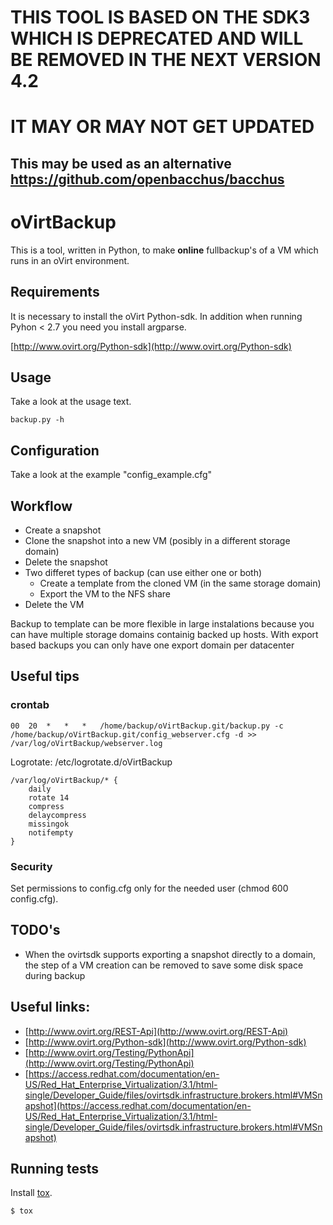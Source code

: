 # THIS TOOL IS BASED ON THE SDK3 WHICH IS DEPRECATED AND WILL BE REMOVED IN THE NEXT VERSION 4.2
# IT MAY OR MAY NOT GET UPDATED 
## This may be used as an alternative https://github.com/openbacchus/bacchus



# oVirtBackup

This is a tool, written in Python, to make **online** fullbackup's of a VM which runs in an oVirt environment.

## Requirements

It is necessary to install the oVirt Python-sdk.
In addition when running Pyhon < 2.7 you need you install argparse.

[http://www.ovirt.org/Python-sdk](http://www.ovirt.org/Python-sdk)

## Usage

Take a look at the usage text.

    backup.py -h

## Configuration

Take a look at the example "config_example.cfg"

## Workflow

* Create a snapshot
* Clone the snapshot into a new VM (posibly in a different storage domain)
* Delete the snapshot
* Two differet types of backup (can use either one or both)
  * Create a template from the cloned VM (in the same storage domain) 
  * Export the VM to the NFS share
* Delete the VM

Backup to template can be more flexible in large instalations because you can have multiple storage domains containig backed up hosts. 
With export based backups you can only have one export domain per datacenter

## Useful tips

### crontab

	00  20  *   *   *   /home/backup/oVirtBackup.git/backup.py -c /home/backup/oVirtBackup.git/config_webserver.cfg -d >> /var/log/oVirtBackup/webserver.log 

Logrotate: /etc/logrotate.d/oVirtBackup

	/var/log/oVirtBackup/* {
    	daily
    	rotate 14
    	compress
    	delaycompress
    	missingok
    	notifempty
	}
	
### Security

Set permissions to config.cfg only for the needed user (chmod 600 config.cfg).

## TODO's

* When the ovirtsdk supports exporting a snapshot directly to a domain, the step of a VM creation can be removed to save some disk space during backup

## Useful links:

* [http://www.ovirt.org/REST-Api](http://www.ovirt.org/REST-Api)
* [http://www.ovirt.org/Python-sdk](http://www.ovirt.org/Python-sdk)
* [http://www.ovirt.org/Testing/PythonApi](http://www.ovirt.org/Testing/PythonApi)
* [https://access.redhat.com/documentation/en-US/Red_Hat_Enterprise_Virtualization/3.1/html-single/Developer_Guide/files/ovirtsdk.infrastructure.brokers.html#VMSnapshot](https://access.redhat.com/documentation/en-US/Red_Hat_Enterprise_Virtualization/3.1/html-single/Developer_Guide/files/ovirtsdk.infrastructure.brokers.html#VMSnapshot)

## Running tests

Install [tox](http://tox.readthedocs.io/en/latest/index.html).

```sh
$ tox
```
